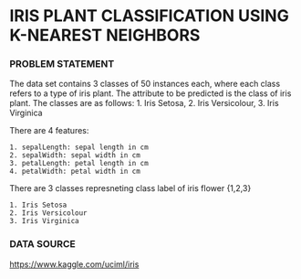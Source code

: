 # IRIS PLANT CLASSIFICATION USING K-NEAREST NEIGHBORS

### PROBLEM STATEMENT
The data set contains 3 classes of 50 instances each, where each class refers to a type of iris plant. The attribute to be predicted is the class of iris plant. The classes are as follows: 1. Iris Setosa, 2. Iris Versicolour, 3. Iris Virginica

There are 4 features:

    1. sepalLength: sepal length in cm
    2. sepalWidth: sepal width in cm
    3. petalLength: petal length in cm
    4. petalWidth: petal width in cm

There are 3 classes represneting class label of iris flower {1,2,3}

    1. Iris Setosa
    2. Iris Versicolour
    3. Iris Virginica

### DATA SOURCE
https://www.kaggle.com/uciml/iris
